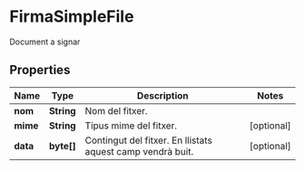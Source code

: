 

# FirmaSimpleFile

Document a signar

## Properties

| Name | Type | Description | Notes |
|------------ | ------------- | ------------- | -------------|
|**nom** | **String** | Nom del fitxer. |  |
|**mime** | **String** | Tipus mime del fitxer. |  [optional] |
|**data** | **byte[]** | Contingut del fitxer. En llistats aquest camp vendrà buit. |  [optional] |



